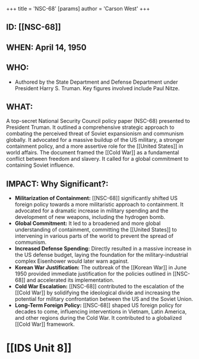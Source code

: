 +++
 title = 'NSC-68'
[params]
	author = 'Carson West'
+++
## ID: [[NSC-68]] 
## WHEN: April 14, 1950

## WHO: 
*  Authored by the State Department and Defense Department under President Harry S. Truman. Key figures involved include Paul Nitze.

## WHAT: 

A top-secret National Security Council policy paper (NSC-68) presented to President Truman. It outlined a comprehensive strategic approach to combating the perceived threat of Soviet expansionism and communism globally. It advocated for a massive buildup of the US military, a stronger containment policy, and a more assertive role for the [[United States]] in world affairs. The document framed the [[Cold War]] as a fundamental conflict between freedom and slavery. It called for a global commitment to containing Soviet influence.

## IMPACT: Why Significant?:
* **Militarization of Containment:** [[NSC-68]] significantly shifted US foreign policy towards a more militaristic approach to containment. It advocated for a dramatic increase in military spending and the development of new weapons, including the hydrogen bomb.
* **Global Commitment:** It led to a broadened and more global understanding of containment, committing the [[United States]] to intervening in various parts of the world to prevent the spread of communism.
* **Increased Defense Spending:** Directly resulted in a massive increase in the US defense budget, laying the foundation for the military-industrial complex Eisenhower would later warn against.
* **Korean War Justification:** The outbreak of the [[Korean War]] in June 1950 provided immediate justification for the policies outlined in [[NSC-68]] and accelerated its implementation.
* **Cold War Escalation:** [[NSC-68]] contributed to the escalation of the [[Cold War]] by solidifying the ideological divide and increasing the potential for military confrontation between the US and the Soviet Union.
* **Long-Term Foreign Policy:** [[NSC-68]] shaped US foreign policy for decades to come, influencing interventions in Vietnam, Latin America, and other regions during the Cold War. It contributed to a globalized [[Cold War]] framework.

# [[IDS Unit 8]]